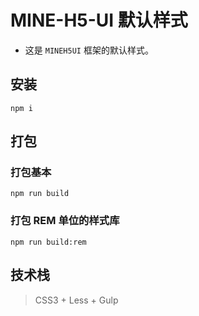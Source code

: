 # MINE-H5-UI 默认样式

* 这是 `MINEH5UI` 框架的默认样式。

## 安装

```Basic
npm i
```

## 打包

### 打包基本

```Basic
npm run build
```

### 打包 REM 单位的样式库

```Basic
npm run build:rem
```

## 技术栈

> CSS3 + Less + Gulp
